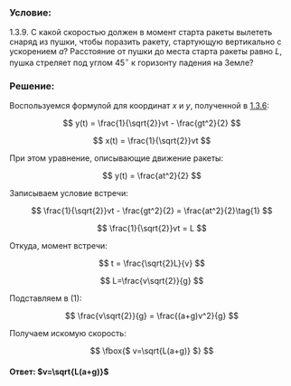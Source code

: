 ###  Условие:

$1.3.9.$ С какой скоростью должен в момент старта ракеты вылететь снаряд из пушки, чтобы поразить ракету, стартующую вертикально с ускорением $a$? Расстояние от пушки до места старта ракеты равно $L$, пушка стреляет под углом $45^{\circ}$ к горизонту падения на Земле?

###  Решение:

Воспользуемся формулой для координат $x$ и $y$, полученной в [1.3.6](../1.3.6):

$$
y(t) = \frac{1}{\sqrt{2}}vt - \frac{gt^2}{2}
$$

$$
x(t) = \frac{1}{\sqrt{2}}vt
$$

При этом уравнение, описывающие движение ракеты:

$$
y(t) = \frac{at^2}{2}
$$

Записываем условие встречи:

$$
\frac{1}{\sqrt{2}}vt - \frac{gt^2}{2} = \frac{at^2}{2}\tag{1}
$$

$$
\frac{1}{\sqrt{2}}vt = L
$$

Откуда, момент встречи:

$$
t = \frac{\sqrt{2}L}{v}
$$

$$
L=\frac{v\sqrt{2}}{g}
$$

Подставляем в $(1)$:

$$
\frac{v\sqrt{2}}{g} = \frac{(a+g)v^2}{g}
$$

Получаем искомую скорость:

$$
\fbox{$ v=\sqrt{L(a+g)} $}
$$

#### Ответ: $v=\sqrt{L(a+g)}$